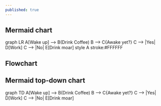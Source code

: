 ```yaml
---
published: true
---
```

## Mermaid chart

<div class="mermaid">
  graph LR
    A[Wake up] --> B(Drink Coffee)
	B --> C{Awake yet?}
	C --> |Yes| D[Work]
	C --> |No| E[Drink moar]
    style A stroke:#FFFFFF
</div>

## Flowchart
<div visibility: hidden><textarea id="code" style="width: 100%;" rows="11"> 
st=>start: Wake up
op=>operation: Drink coffee
cond=>condition: Awake yet?
e=>end: Work

st->op->cond
cond(yes)->e
cond(no)->op
  </textarea></div>
  <div visibility: hidden><button id="run" type="button">Run</button></div>
  <div id="canvas"></div>

## Mermaid top-down chart
<div class="mermaid">
  graph TD
  A[Wake up] --> B(Drink Coffee)
	B --> C{Awake yet?}
	C --> |Yes| D[Work]
	C --> |No| E[Drink moar]
</div>